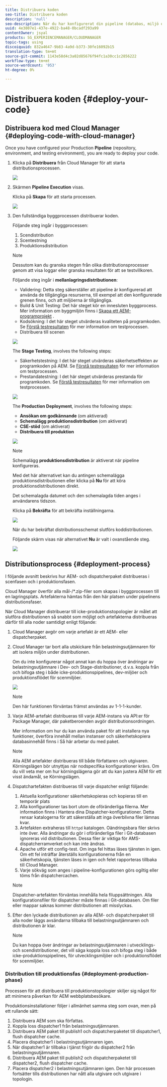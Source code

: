 ```yaml
---
title: Distribuera koden
seo-title: Distribuera koden
description: 'null'
seo-description: När du har konfigurerat din pipeline (databas, miljö och testmiljö) är du redo att distribuera koden. Följ den här sidan om du vill veta mer.
uuid: 4e3807e1-437e-4922-ba48-0bcadf293a99
contentOwner: jsyal
products: SG_EXPERIENCEMANAGER/CLOUDMANAGER
topic-tags: using
discoiquuid: 832a4647-9b83-4a9d-b373-30fe16092b15
translation-type: tm+mt
source-git-commit: 1143e58d4c3a02d85676f94fc1a30cc1c2856222
workflow-type: tm+mt
source-wordcount: '953'
ht-degree: 0%

---
```



# Distribuera koden {#deploy-your-code}

## Distribuera kod med Cloud Manager {#deploying-code-with-cloud-manager}

Once you have configured your Production **Pipeline** (repository, environment, and testing environment), you are ready to deploy your code.

1. Klicka på **Distribuera** från Cloud Manager för att starta distributionsprocessen.

   ![](assets/Deploy1.png)

1. Skärmen **Pipeline Execution** visas.

   Klicka på **Skapa** för att starta processen.

   ![](assets/Deploy2.png)

1. Den fullständiga byggprocessen distribuerar koden.

   Följande steg ingår i byggprocessen:

   1. Scendistribution
   1. Scentestning
   1. Produktionsdistribution

   >[!NOTE]
   >
   >Dessutom kan du granska stegen från olika distributionsprocesser genom att visa loggar eller granska resultaten för att se testvillkoren.

   Följande steg ingår i **mellanlagringsdistributionen**:

   * Validering: Detta steg säkerställer att pipeline är konfigurerad att använda de tillgängliga resurserna, till exempel att den konfigurerade grenen finns, och att miljöerna är tillgängliga.
   * Build &amp; Unit Testing: Det här steget kör en innesluten byggprocess. Mer information om byggmiljön finns i [Skapa ett AEM-programprojekt](create-an-application-project.md) .
   * Kodsökning: I det här steget utvärderas kvaliteten på programkoden. Se [Förstå testresultaten](understand-your-test-results.md) för mer information om testprocessen.
   * Distribuera till scenen

   ![](assets/Stage_Deployment1.png)

   The **Stage Testing**, involves the following steps:

   * Säkerhetstestning: I det här steget utvärderas säkerhetseffekten av programkoden på AEM. Se [Förstå testresultaten](understand-your-test-results.md) för mer information om testprocessen.
   * Prestandatestning: I det här steget utvärderas prestanda för programkoden. Se [Förstå testresultaten](understand-your-test-results.md) för mer information om testprocessen.

   ![](assets/Stage_Testing1.png)

   The **Production Deployment**, involves the following steps:

   * **Ansökan om godkännande** (om aktiverad)
   * **Schemalägg produktionsdistribution** (om aktiverat)
   * **CSE-stöd** (om aktiverat)
   * **Distribuera till produktion**

   ![](assets/Prod_Deployment1.png)

   >[!NOTE]
   >
   >Schemalägg **produktionsdistribution** är aktiverat när pipeline konfigureras.
   >
   >
   >Med det här alternativet kan du antingen schemalägga produktionsdistributionen eller klicka på **Nu** för att köra produktionsdistributionen direkt.
   >
   >
   >Det schemalagda datumet och den schemalagda tiden anges i användarens tidszon.
   >
   >
   >Klicka på **Bekräfta** för att bekräfta inställningarna.

   ![](assets/Production_Deployment1.png)

   När du har bekräftat distributionsschemat slutförs koddistributionen.

   Följande skärm visas när alternativet **Nu** är valt i ovanstående steg.

   ![](assets/Production_Deployment2.png)

## Distributionsprocess {#deployment-process}

I följande avsnitt beskrivs hur AEM- och dispatcherpaket distribueras i scenfasen och i produktionsfasen.

Cloud Manager överför alla mål-/*.zip-filer som skapas i byggprocessen till en lagringsplats.  Artefakterna hämtas från den här platsen under pipelinens distributionsfaser.

När Cloud Manager distribuerar till icke-produktionstopologier är målet att slutföra distributionen så snabbt som möjligt och artefakterna distribueras därför till alla noder samtidigt enligt följande:

1. Cloud Manager avgör om varje artefakt är ett AEM- eller dispatcherpaket.
1. Cloud Manager tar bort alla utskickare från belastningsutjämnaren för att isolera miljön under distributionen.

   Om du inte konfigurerar något annat kan du hoppa över ändringar av belastningsutjämnare i Dev- och Stage-distributioner, d.v.s. koppla från och bifoga steg i både icke-produktionspipelines, dev-miljöer och produktionsflödet för scenmiljöer.

   ![](assets/load_balancer.png)

   >[!NOTE]
   >
   >Den här funktionen förväntas främst användas av 1-1-1-kunder.

1. Varje AEM-artefakt distribueras till varje AEM-instans via API:er för Package Manager, där paketberoenden avgör distributionsordningen.

   Mer information om hur du kan använda paket för att installera nya funktioner, överföra innehåll mellan instanser och säkerhetskopiera databasinnehåll finns i Så här arbetar du med paket.

   >[!NOTE]
   >
   >Alla AEM artefakter distribueras till både författaren och utgivaren. Körningslägen bör utnyttjas när nodspecifika konfigurationer krävs. Om du vill veta mer om hur körningslägena gör att du kan justera AEM för ett visst ändamål, se Körningslägen.

1. Dispatchartefakten distribueras till varje dispatcher enligt följande:

   1. Aktuella konfigurationer säkerhetskopieras och kopieras till en temporär plats
   1. Alla konfigurationer tas bort utom de oföränderliga filerna. Mer information finns i Hantera dina Dispatcher-konfigurationer. Detta rensar katalogerna för att säkerställa att inga överblivna filer lämnas kvar.
   1. Artefakten extraheras till `httpd` katalogen.  Oändringsbara filer skrivs inte över. Alla ändringar du gör i oföränderliga filer i Git-databasen ignoreras vid distributionen.  Dessa filer är viktiga för AMS-dispatcherramverket och kan inte ändras.
   1. Apache utför ett config-test. Om inga fel hittas läses tjänsten in igen. Om ett fel inträffar återställs konfigurationerna från en säkerhetskopia, tjänsten läses in igen och felet rapporteras tillbaka till Cloud Manager.
   1. Varje sökväg som anges i pipeline-konfigurationen görs ogiltig eller töms från dispatchercachen.

   >[!NOTE]
   >
   >Dispatcher-artefakten förväntas innehålla hela filuppsättningen.  Alla konfigurationsfiler för dispatcher måste finnas i Git-databasen. Om filer eller mappar saknas kommer distributionen att misslyckas.

1. Efter den lyckade distributionen av alla AEM- och dispatcherpaket till alla noder läggs avsändarna tillbaka till belastningsutjämnaren och distributionen är klar.

   >[!NOTE]
   >
   >Du kan hoppa över ändringar av belastningsutjämnaren i utvecklings- och scendistributioner, det vill säga koppla loss och bifoga steg i både icke-produktionspipelines, för utvecklingsmiljöer och i produktionsflödet för scenmiljöer.

### Distribution till produktionsfas {#deployment-production-phase}

Processen för att distribuera till produktionstopologier skiljer sig något för att minimera påverkan för AEM webbplatsbesökare.

Produktionsinstallationer följer i allmänhet samma steg som ovan, men på ett rullande sätt:

1. Distribuera AEM som ska författas.
1. Koppla loss dispatcher1 från belastningsutjämnaren.
1. Distribuera AEM paket till publish1 och dispatcherpaketet till dispatcher1, flush dispatcher cache.
1. Placera dispatcher1 i belastningsutjämnaren igen.
1. När dispatcher1 är tillbaka i tjänst frigör du dispatcher2 från belastningsutjämnaren.
1. Distribuera AEM paket till publish2 och dispatcherpaketet till dispatcher2, flush dispatcher cache.
1. Placera dispatcher2 i belastningsutjämnaren igen.
Den här processen fortsätter tills distributionen har nått alla utgivare och utgivare i topologin.


